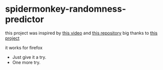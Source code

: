 # spidermonkey-randomness-predictor

this project was inspired by [this video](https://www.youtube.com/watch?v=-h_rj2-HP2E) and [this repository](https://github.com/PwnFunction/v8-randomness-predictor) 
big thanks to [this project](https://blog.securityevaluators.com/hacking-the-javascript-lottery-80cc437e3b7f)

it works for firefox

- Just give it a try.
- One more try.

